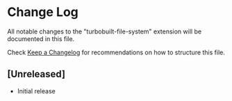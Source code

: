 # Change Log

All notable changes to the "turbobuilt-file-system" extension will be documented in this file.

Check [Keep a Changelog](http://keepachangelog.com/) for recommendations on how to structure this file.

## [Unreleased]

- Initial release